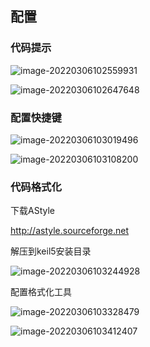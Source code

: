 ## 配置

### 代码提示

![image-20220306102559931](https://cdn.coder369.com/img/blog/image-20220306102559931.png)

![image-20220306102647648](https://cdn.coder369.com/img/blog/image-20220306102647648.png)

### 配置快捷键

![image-20220306103019496](https://cdn.coder369.com/img/blog/image-20220306103019496.png)

![image-20220306103108200](https://cdn.coder369.com/img/blog/image-20220306103108200.png)

### 代码格式化

下载AStyle

http://astyle.sourceforge.net

解压到keil5安装目录

![image-20220306103244928](https://cdn.coder369.com/img/blog/image-20220306103244928.png)

配置格式化工具

![image-20220306103328479](https://cdn.coder369.com/img/blog/image-20220306103328479.png)

![image-20220306103412407](https://cdn.coder369.com/img/blog/image-20220306103412407.png)